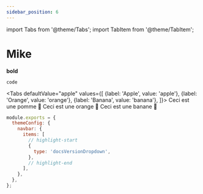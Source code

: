 ```yaml
---
sidebar_position: 6
---
```


import Tabs from '@theme/Tabs';
import TabItem from '@theme/TabItem';


# Mike

**bold**

``code``

<Tabs
  defaultValue="apple"
  values={[
    {label: 'Apple', value: 'apple'},
    {label: 'Orange', value: 'orange'},
    {label: 'Banana', value: 'banana'},
  ]}>
  <TabItem value="apple">Ceci est une pomme 🍎</TabItem>
  <TabItem value="orange">Ceci est une orange 🍊</TabItem>
  <TabItem value="banana">Ceci est une banane 🍌</TabItem>
</Tabs>

```js title="docusaurus.config.js"
module.exports = {
  themeConfig: {
    navbar: {
      items: [
        // highlight-start
        {
          type: 'docsVersionDropdown',
        },
        // highlight-end
      ],
    },
  },
};
```